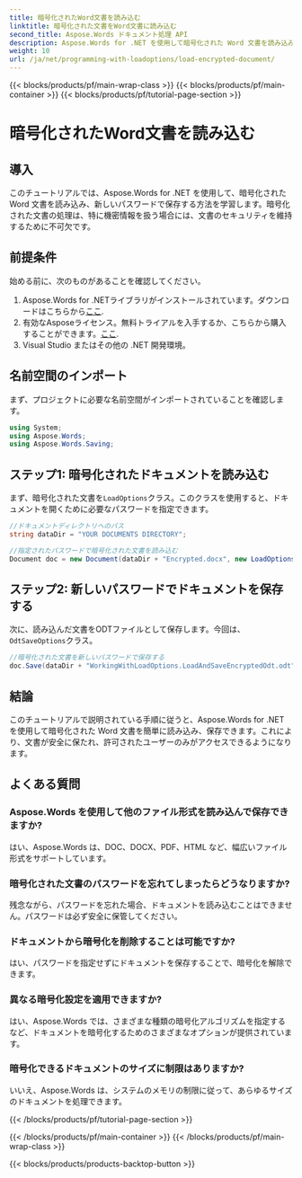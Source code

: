 ```yaml
---
title: 暗号化されたWord文書を読み込む
linktitle: 暗号化された文書をWord文書に読み込む
second_title: Aspose.Words ドキュメント処理 API
description: Aspose.Words for .NET を使用して暗号化された Word 文書を読み込み、保存する方法を学びます。新しいパスワードで文書を簡単に保護します。ステップバイステップ ガイドが含まれています。
weight: 10
url: /ja/net/programming-with-loadoptions/load-encrypted-document/
---
```


{{< blocks/products/pf/main-wrap-class >}}
{{< blocks/products/pf/main-container >}}
{{< blocks/products/pf/tutorial-page-section >}}

# 暗号化されたWord文書を読み込む

## 導入

このチュートリアルでは、Aspose.Words for .NET を使用して、暗号化された Word 文書を読み込み、新しいパスワードで保存する方法を学習します。暗号化された文書の処理は、特に機密情報を扱う場合には、文書のセキュリティを維持するために不可欠です。

## 前提条件

始める前に、次のものがあることを確認してください。

1.  Aspose.Words for .NETライブラリがインストールされています。ダウンロードはこちらから[ここ](https://downloads.aspose.com/words/net).
2. 有効なAsposeライセンス。無料トライアルを入手するか、こちらから購入することができます。[ここ](https://purchase.aspose.com/buy).
3. Visual Studio またはその他の .NET 開発環境。

## 名前空間のインポート

まず、プロジェクトに必要な名前空間がインポートされていることを確認します。

```csharp
using System;
using Aspose.Words;
using Aspose.Words.Saving;
```

## ステップ1: 暗号化されたドキュメントを読み込む

まず、暗号化された文書を`LoadOptions`クラス。このクラスを使用すると、ドキュメントを開くために必要なパスワードを指定できます。

```csharp
//ドキュメントディレクトリへのパス
string dataDir = "YOUR DOCUMENTS DIRECTORY";

//指定されたパスワードで暗号化された文書を読み込む
Document doc = new Document(dataDir + "Encrypted.docx", new LoadOptions("password"));
```

## ステップ2: 新しいパスワードでドキュメントを保存する

次に、読み込んだ文書をODTファイルとして保存します。今回は、`OdtSaveOptions`クラス。

```csharp
//暗号化された文書を新しいパスワードで保存する
doc.Save(dataDir + "WorkingWithLoadOptions.LoadAndSaveEncryptedOdt.odt", new OdtSaveOptions("newpassword"));
```

## 結論

このチュートリアルで説明されている手順に従うと、Aspose.Words for .NET を使用して暗号化された Word 文書を簡単に読み込み、保存できます。これにより、文書が安全に保たれ、許可されたユーザーのみがアクセスできるようになります。

## よくある質問

### Aspose.Words を使用して他のファイル形式を読み込んで保存できますか?
はい、Aspose.Words は、DOC、DOCX、PDF、HTML など、幅広いファイル形式をサポートしています。

### 暗号化された文書のパスワードを忘れてしまったらどうなりますか?
残念ながら、パスワードを忘れた場合、ドキュメントを読み込むことはできません。パスワードは必ず安全に保管してください。

### ドキュメントから暗号化を削除することは可能ですか?
はい、パスワードを指定せずにドキュメントを保存することで、暗号化を解除できます。

### 異なる暗号化設定を適用できますか?
はい、Aspose.Words では、さまざまな種類の暗号化アルゴリズムを指定するなど、ドキュメントを暗号化するためのさまざまなオプションが提供されています。

### 暗号化できるドキュメントのサイズに制限はありますか?
いいえ、Aspose.Words は、システムのメモリの制限に従って、あらゆるサイズのドキュメントを処理できます。

{{< /blocks/products/pf/tutorial-page-section >}}

{{< /blocks/products/pf/main-container >}}
{{< /blocks/products/pf/main-wrap-class >}}

{{< blocks/products/products-backtop-button >}}
